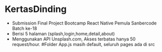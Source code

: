 # KertasDinding
 - Submission Final Project Bootcamp React Native Pemula Sanbercode Batch ke-18 <br>
 - Berisi 5 halaman (splash,login,home,detail,about) <br>
 - Menggunakan API Unsplash.com, Akses terbatas hanya 50 request/hour. 
#Folder
App.js masih default, seluruh pages ada di src
